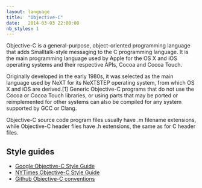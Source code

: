 ```yaml
---
layout: language
title:  "Objective-C"
date:   2014-03-03 22:00:00
nb_styles: 1
---
```


Objective-C is a general-purpose, object-oriented programming language that adds Smalltalk-style messaging to the C programming language. It is the main programming language used by Apple for the OS X and iOS operating systems and their respective APIs, Cocoa and Cocoa Touch.

Originally developed in the early 1980s, it was selected as the main language used by NeXT for its NeXTSTEP operating system, from which OS X and iOS are derived.[1] Generic Objective-C programs that do not use the Cocoa or Cocoa Touch libraries, or using parts that may be ported or reimplemented for other systems can also be compiled for any system supported by GCC or Clang.

Objective-C source code program files usually have .m filename extensions, while Objective-C header files have .h extensions, the same as for C header files.

## Style guides

- [Google Objective-C Style Guide](https://google-styleguide.googlecode.com/svn/trunk/objcguide.xml)
- [NYTimes Objective-C Style Guide](https://github.com/NYTimes/objective-c-style-guide)
- [Github Objective-C conventions](https://github.com/github/objective-c-conventions)